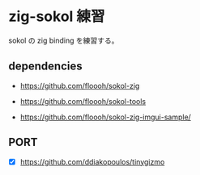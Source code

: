# zig-sokol 練習

sokol の zig binding を練習する。

## dependencies

- https://github.com/floooh/sokol-zig
- https://github.com/floooh/sokol-tools

- https://github.com/floooh/sokol-zig-imgui-sample/

## PORT

- [x] https://github.com/ddiakopoulos/tinygizmo

